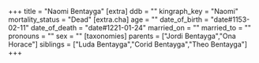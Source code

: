 +++
title = "Naomi Bentayga"
[extra]
ddb = ""
kingraph_key = "Naomi"
mortality_status = "Dead"
[extra.cha]
age = ""
date_of_birth = "date#1153-02-11"
date_of_death = "date#1221-01-24"
married_on = ""
married_to = ""
pronouns = ""
sex = ""
[taxonomies]
parents = ["Jordi Bentayga","Ona Horace"]
siblings = ["Luda Bentayga","Corid Bentayga","Theo Bentayga"]
+++

